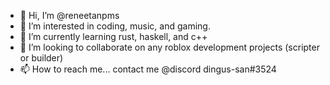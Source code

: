 - 👋 Hi, I’m @reneetanpms
- 👀 I’m interested in coding, music, and gaming.
- 🌱 I’m currently learning rust, haskell, and c++
- 💞️ I’m looking to collaborate on any roblox development projects (scripter or builder)
- 📫 How to reach me... contact me @discord dingus-san#3524

<!---
reneetanpms/reneetanpms is a ✨ special ✨ repository because its `README.md` (this file) appears on your GitHub profile.
You can click the Preview link to take a look at your changes.
--->
